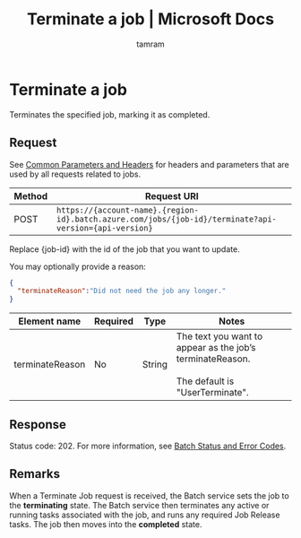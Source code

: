 ﻿---
title: "Terminate a job | Microsoft Docs"
ms.custom: ""
ms.date: "2017-02-01"
ms.prod: "azure"
ms.reviewer: ""
ms.service: "batch"
ms.suite: ""
ms.tgt_pltfrm: ""
ms.topic: "reference"
ms.assetid: ef8c0593-9531-49f8-9bd4-09778acbd485
caps.latest.revision: 7
author: "tamram"
ms.author: "tamram"
manager: "timlt"
---
# Terminate a job
  Terminates the specified job, marking it as completed.

## Request
 See [Common Parameters and Headers](../batchservice/common-parameters-and-headers.md) for headers and parameters that are used by all requests related to jobs.

|Method|Request URI|
|------------|-----------------|
|POST|`https://{account-name}.{region-id}.batch.azure.com/jobs/{job-id}/terminate?api-version={api-version}`|

 Replace {job\-id} with the id of the job that you want to update.

 You may optionally provide a reason:

```json
{
  "terminateReason":"Did not need the job any longer."
}

```

|Element name|Required|Type|Notes|
|------------------|--------------|----------|-----------|
|terminateReason|No|String|The text you want to appear as the job’s terminateReason.<br /><br /> The default is "UserTerminate".|

## Response
 Status code: 202. For more information, see [Batch Status and Error Codes](../batchservice/batch-status-and-error-codes.md).

## Remarks
 When a Terminate Job request is received, the Batch service sets the job to the **terminating** state.  The Batch service then terminates any active or running tasks associated with the job, and runs any required Job Release tasks.  The job then moves into the **completed** state.

